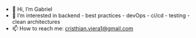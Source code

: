 - 👋 Hi, I’m Gabriel
- 👀 I’m interested in backend - best practices - devOps - ci/cd - testing - clean architectures
- 📫 How to reach me: cristhian.viera1@gmail.com  

<!---
cristhianviera1/cristhianviera1 is a ✨ special ✨ repository because its `README.md` (this file) appears on your GitHub profile.
You can click the Preview link to take a look at your changes.
--->
